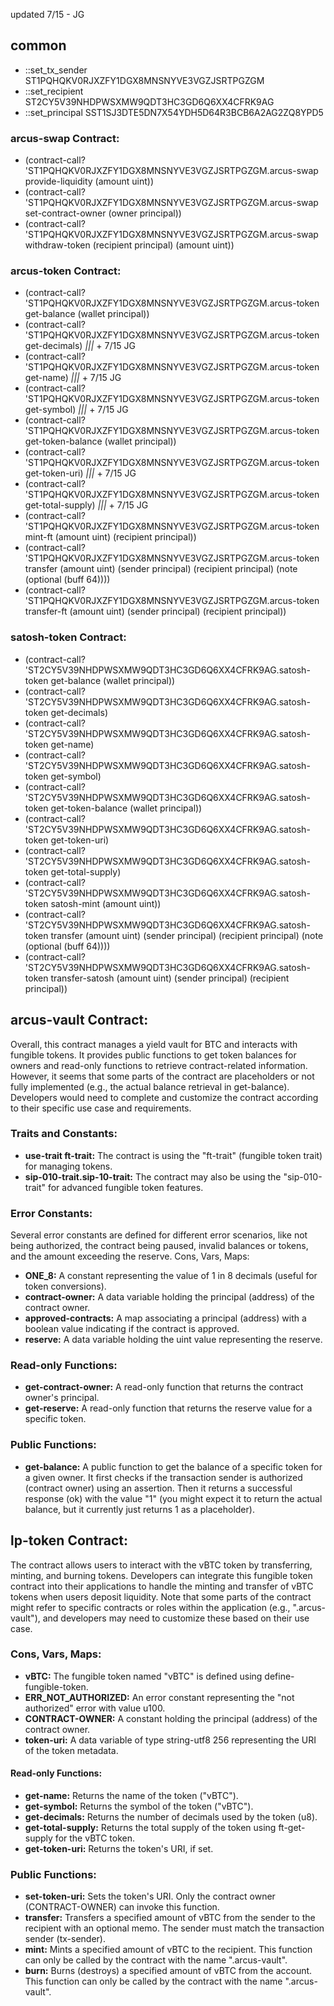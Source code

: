 updated 7/15 - JG

## common

- ::set_tx_sender ST1PQHQKV0RJXZFY1DGX8MNSNYVE3VGZJSRTPGZGM
- ::set_recipient ST2CY5V39NHDPWSXMW9QDT3HC3GD6Q6XX4CFRK9AG
- ::set_principal SST1SJ3DTE5DN7X54YDH5D64R3BCB6A2AG2ZQ8YPD5


### arcus-swap Contract:

- (contract-call? 'ST1PQHQKV0RJXZFY1DGX8MNSNYVE3VGZJSRTPGZGM.arcus-swap provide-liquidity (amount uint))
- (contract-call? 'ST1PQHQKV0RJXZFY1DGX8MNSNYVE3VGZJSRTPGZGM.arcus-swap set-contract-owner (owner principal))
- (contract-call? 'ST1PQHQKV0RJXZFY1DGX8MNSNYVE3VGZJSRTPGZGM.arcus-swap withdraw-token (recipient principal) (amount uint))

### arcus-token Contract:
- (contract-call? 'ST1PQHQKV0RJXZFY1DGX8MNSNYVE3VGZJSRTPGZGM.arcus-token get-balance (wallet principal))
- (contract-call? 'ST1PQHQKV0RJXZFY1DGX8MNSNYVE3VGZJSRTPGZGM.arcus-token get-decimals) *|||* + 7/15 JG
- (contract-call? 'ST1PQHQKV0RJXZFY1DGX8MNSNYVE3VGZJSRTPGZGM.arcus-token get-name) *|||* + 7/15 JG
- (contract-call? 'ST1PQHQKV0RJXZFY1DGX8MNSNYVE3VGZJSRTPGZGM.arcus-token get-symbol) *|||* + 7/15 JG
- (contract-call? 'ST1PQHQKV0RJXZFY1DGX8MNSNYVE3VGZJSRTPGZGM.arcus-token get-token-balance (wallet principal))
- (contract-call? 'ST1PQHQKV0RJXZFY1DGX8MNSNYVE3VGZJSRTPGZGM.arcus-token get-token-uri) *|||* + 7/15 JG
- (contract-call? 'ST1PQHQKV0RJXZFY1DGX8MNSNYVE3VGZJSRTPGZGM.arcus-token get-total-supply) *|||* + 7/15 JG
- (contract-call? 'ST1PQHQKV0RJXZFY1DGX8MNSNYVE3VGZJSRTPGZGM.arcus-token mint-ft (amount uint) (recipient principal))
- (contract-call? 'ST1PQHQKV0RJXZFY1DGX8MNSNYVE3VGZJSRTPGZGM.arcus-token transfer (amount uint) (sender principal) (recipient principal) (note (optional (buff 64))))
- (contract-call? 'ST1PQHQKV0RJXZFY1DGX8MNSNYVE3VGZJSRTPGZGM.arcus-token transfer-ft (amount uint) (sender principal) (recipient principal))

### satosh-token Contract:
- (contract-call? 'ST2CY5V39NHDPWSXMW9QDT3HC3GD6Q6XX4CFRK9AG.satosh-token get-balance (wallet principal))
- (contract-call? 'ST2CY5V39NHDPWSXMW9QDT3HC3GD6Q6XX4CFRK9AG.satosh-token get-decimals)
- (contract-call? 'ST2CY5V39NHDPWSXMW9QDT3HC3GD6Q6XX4CFRK9AG.satosh-token get-name)
- (contract-call? 'ST2CY5V39NHDPWSXMW9QDT3HC3GD6Q6XX4CFRK9AG.satosh-token get-symbol)
- (contract-call? 'ST2CY5V39NHDPWSXMW9QDT3HC3GD6Q6XX4CFRK9AG.satosh-token get-token-balance (wallet principal))
- (contract-call? 'ST2CY5V39NHDPWSXMW9QDT3HC3GD6Q6XX4CFRK9AG.satosh-token get-token-uri)
- (contract-call? 'ST2CY5V39NHDPWSXMW9QDT3HC3GD6Q6XX4CFRK9AG.satosh-token get-total-supply)
- (contract-call? 'ST2CY5V39NHDPWSXMW9QDT3HC3GD6Q6XX4CFRK9AG.satosh-token satosh-mint (amount uint))
- (contract-call? 'ST2CY5V39NHDPWSXMW9QDT3HC3GD6Q6XX4CFRK9AG.satosh-token transfer (amount uint) (sender principal) (recipient principal) (note (optional (buff 64))))
- (contract-call? 'ST2CY5V39NHDPWSXMW9QDT3HC3GD6Q6XX4CFRK9AG.satosh-token transfer-satosh (amount uint) (sender principal) (recipient principal))

## arcus-vault Contract:

Overall, this contract manages a yield vault for BTC and interacts with fungible tokens. It provides public functions to get token balances for owners and read-only functions to retrieve contract-related information. However, it seems that some parts of the contract are placeholders or not fully implemented (e.g., the actual balance retrieval in get-balance). Developers would need to complete and customize the contract according to their specific use case and requirements.

### Traits and Constants:

- **use-trait ft-trait:** The contract is using the "ft-trait" (fungible token trait) for managing tokens.
- **sip-010-trait.sip-10-trait:** The contract may also be using the "sip-010-trait" for advanced fungible token features.

### Error Constants:

Several error constants are defined for different error scenarios, like not being authorized, the contract being paused, invalid balances or tokens, and the amount exceeding the reserve.
Cons, Vars, Maps:

- **ONE_8:** A constant representing the value of 1 in 8 decimals (useful for token conversions).
- **contract-owner:** A data variable holding the principal (address) of the contract owner.
- **approved-contracts:** A map associating a principal (address) with a boolean value indicating if the contract is approved.
- **reserve:** A data variable holding the uint value representing the reserve.

### Read-only Functions:

- **get-contract-owner:** A read-only function that returns the contract owner's principal.
- **get-reserve:** A read-only function that returns the reserve value for a specific token.

### Public Functions:

- **get-balance:** A public function to get the balance of a specific token for a given owner.
It first checks if the transaction sender is authorized (contract owner) using an assertion.
Then it returns a successful response (ok) with the value "1" (you might expect it to return the actual balance, but it currently just returns 1 as a placeholder).

## lp-token Contract:

The contract allows users to interact with the vBTC token by transferring, minting, and burning tokens. Developers can integrate this fungible token contract into their applications to handle the minting and transfer of vBTC tokens when users deposit liquidity. Note that some parts of the contract might refer to specific contracts or roles within the application (e.g., ".arcus-vault"), and developers may need to customize these based on their use case.

### Cons, Vars, Maps:

- **vBTC:** The fungible token named "vBTC" is defined using define-fungible-token.
- **ERR_NOT_AUTHORIZED:** An error constant representing the "not authorized" error with value u100.
- **CONTRACT-OWNER:** A constant holding the principal (address) of the contract owner.
- **token-uri:** A data variable of type string-utf8 256 representing the URI of the token metadata.

#### Read-only Functions:

- **get-name:** Returns the name of the token ("vBTC").
- **get-symbol:** Returns the symbol of the token ("vBTC").
- **get-decimals:** Returns the number of decimals used by the token (u8).
- **get-total-supply:** Returns the total supply of the token using ft-get-supply for the vBTC token.
- **get-token-uri:** Returns the token's URI, if set.


### Public Functions:

- **set-token-uri:** Sets the token's URI. Only the contract owner (CONTRACT-OWNER) can invoke this function.
- **transfer:** Transfers a specified amount of vBTC from the sender to the recipient with an optional memo. The sender must match the transaction sender (tx-sender).
- **mint:** Mints a specified amount of vBTC to the recipient. This function can only be called by the contract with the name ".arcus-vault".
- **burn:** Burns (destroys) a specified amount of vBTC from the account. This function can only be called by the contract with the name ".arcus-vault".

## 